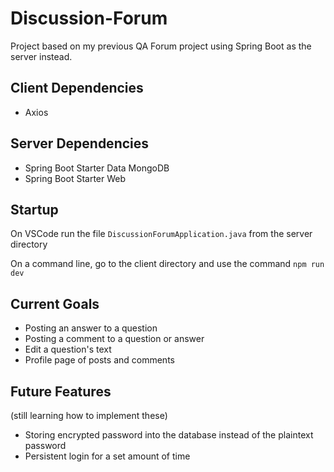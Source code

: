 # Discussion-Forum

Project based on my previous QA Forum project using Spring Boot as the server instead.

## Client Dependencies

- Axios

## Server Dependencies

- Spring Boot Starter Data MongoDB
- Spring Boot Starter Web

## Startup

On VSCode run the file `DiscussionForumApplication.java` from the server directory

On a command line, go to the client directory and use the command `npm run dev`

## Current Goals

- Posting an answer to a question
- Posting a comment to a question or answer
- Edit a question's text
- Profile page of posts and comments

## Future Features

(still learning how to implement these)

- Storing encrypted password into the database instead of the plaintext password
- Persistent login for a set amount of time
